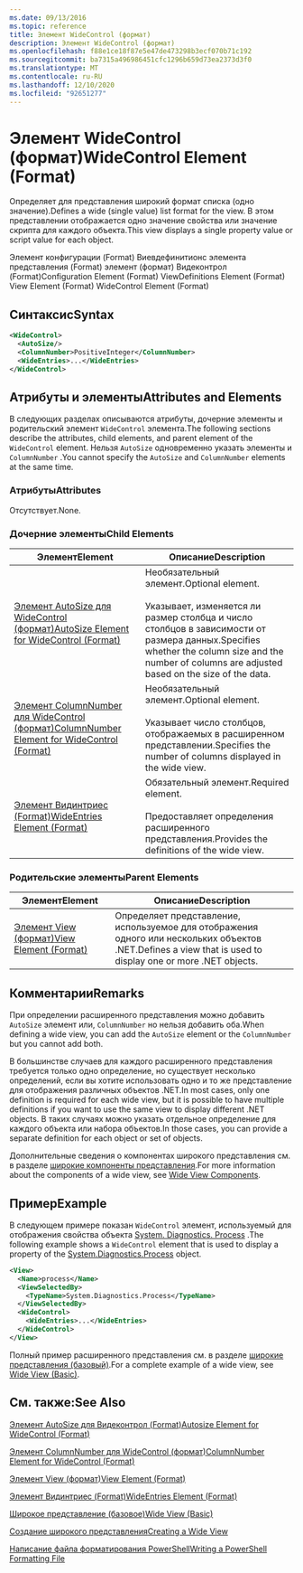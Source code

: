 ```yaml
---
ms.date: 09/13/2016
ms.topic: reference
title: Элемент WideControl (формат)
description: Элемент WideControl (формат)
ms.openlocfilehash: f88e1ce18f87e5e47de473298b3ecf070b71c192
ms.sourcegitcommit: ba7315a496986451cfc1296b659d73ea2373d3f0
ms.translationtype: MT
ms.contentlocale: ru-RU
ms.lasthandoff: 12/10/2020
ms.locfileid: "92651277"
---
```

# <a name="widecontrol-element-format"></a><span data-ttu-id="dd672-103">Элемент WideControl (формат)</span><span class="sxs-lookup"><span data-stu-id="dd672-103">WideControl Element (Format)</span></span>

<span data-ttu-id="dd672-104">Определяет для представления широкий формат списка (одно значение).</span><span class="sxs-lookup"><span data-stu-id="dd672-104">Defines a wide (single value) list format for the view.</span></span> <span data-ttu-id="dd672-105">В этом представлении отображается одно значение свойства или значение скрипта для каждого объекта.</span><span class="sxs-lookup"><span data-stu-id="dd672-105">This view displays a single property value or script value for each object.</span></span>

<span data-ttu-id="dd672-106">Элемент конфигурации (Format) Виевдефинитионс элемента представления (Format) элемент (формат) Видеконтрол (Format)</span><span class="sxs-lookup"><span data-stu-id="dd672-106">Configuration Element (Format) ViewDefinitions Element (Format) View Element (Format) WideControl Element (Format)</span></span>

## <a name="syntax"></a><span data-ttu-id="dd672-107">Синтаксис</span><span class="sxs-lookup"><span data-stu-id="dd672-107">Syntax</span></span>

```xml
<WideControl>
  <AutoSize/>
  <ColumnNumber>PositiveInteger</ColumnNumber>
  <WideEntries>...</WideEntries>
</WideControl>
```

## <a name="attributes-and-elements"></a><span data-ttu-id="dd672-108">Атрибуты и элементы</span><span class="sxs-lookup"><span data-stu-id="dd672-108">Attributes and Elements</span></span>

<span data-ttu-id="dd672-109">В следующих разделах описываются атрибуты, дочерние элементы и родительский элемент `WideControl` элемента.</span><span class="sxs-lookup"><span data-stu-id="dd672-109">The following sections describe the attributes, child elements, and parent element of the `WideControl` element.</span></span> <span data-ttu-id="dd672-110">Нельзя `AutoSize` одновременно указать элементы и `ColumnNumber` .</span><span class="sxs-lookup"><span data-stu-id="dd672-110">You cannot specify the `AutoSize` and `ColumnNumber` elements at the same time.</span></span>

### <a name="attributes"></a><span data-ttu-id="dd672-111">Атрибуты</span><span class="sxs-lookup"><span data-stu-id="dd672-111">Attributes</span></span>

<span data-ttu-id="dd672-112">Отсутствует.</span><span class="sxs-lookup"><span data-stu-id="dd672-112">None.</span></span>

### <a name="child-elements"></a><span data-ttu-id="dd672-113">Дочерние элементы</span><span class="sxs-lookup"><span data-stu-id="dd672-113">Child Elements</span></span>

|<span data-ttu-id="dd672-114">Элемент</span><span class="sxs-lookup"><span data-stu-id="dd672-114">Element</span></span>|<span data-ttu-id="dd672-115">Описание</span><span class="sxs-lookup"><span data-stu-id="dd672-115">Description</span></span>|
|-------------|-----------------|
|[<span data-ttu-id="dd672-116">Элемент AutoSize для WideControl (формат)</span><span class="sxs-lookup"><span data-stu-id="dd672-116">AutoSize Element for WideControl (Format)</span></span>](./autosize-element-for-widecontrol-format.md)|<span data-ttu-id="dd672-117">Необязательный элемент.</span><span class="sxs-lookup"><span data-stu-id="dd672-117">Optional element.</span></span><br /><br /> <span data-ttu-id="dd672-118">Указывает, изменяется ли размер столбца и число столбцов в зависимости от размера данных.</span><span class="sxs-lookup"><span data-stu-id="dd672-118">Specifies whether the column size and the number of columns are adjusted based on the size of the data.</span></span>|
|[<span data-ttu-id="dd672-119">Элемент ColumnNumber для WideControl (формат)</span><span class="sxs-lookup"><span data-stu-id="dd672-119">ColumnNumber Element for WideControl (Format)</span></span>](./columnnumber-element-for-widecontrol-format.md)|<span data-ttu-id="dd672-120">Необязательный элемент.</span><span class="sxs-lookup"><span data-stu-id="dd672-120">Optional element.</span></span><br /><br /> <span data-ttu-id="dd672-121">Указывает число столбцов, отображаемых в расширенном представлении.</span><span class="sxs-lookup"><span data-stu-id="dd672-121">Specifies the number of columns displayed in the wide view.</span></span>|
|[<span data-ttu-id="dd672-122">Элемент Видинтриес (Format)</span><span class="sxs-lookup"><span data-stu-id="dd672-122">WideEntries Element (Format)</span></span>](./wideentries-element-for-widecontrol-format.md)|<span data-ttu-id="dd672-123">Обязательный элемент.</span><span class="sxs-lookup"><span data-stu-id="dd672-123">Required element.</span></span><br /><br /> <span data-ttu-id="dd672-124">Предоставляет определения расширенного представления.</span><span class="sxs-lookup"><span data-stu-id="dd672-124">Provides the definitions of the wide view.</span></span>|

### <a name="parent-elements"></a><span data-ttu-id="dd672-125">Родительские элементы</span><span class="sxs-lookup"><span data-stu-id="dd672-125">Parent Elements</span></span>

|<span data-ttu-id="dd672-126">Элемент</span><span class="sxs-lookup"><span data-stu-id="dd672-126">Element</span></span>|<span data-ttu-id="dd672-127">Описание</span><span class="sxs-lookup"><span data-stu-id="dd672-127">Description</span></span>|
|-------------|-----------------|
|[<span data-ttu-id="dd672-128">Элемент View (формат)</span><span class="sxs-lookup"><span data-stu-id="dd672-128">View Element (Format)</span></span>](./view-element-format.md)|<span data-ttu-id="dd672-129">Определяет представление, используемое для отображения одного или нескольких объектов .NET.</span><span class="sxs-lookup"><span data-stu-id="dd672-129">Defines a view that is used to display one or more .NET objects.</span></span>|

## <a name="remarks"></a><span data-ttu-id="dd672-130">Комментарии</span><span class="sxs-lookup"><span data-stu-id="dd672-130">Remarks</span></span>

<span data-ttu-id="dd672-131">При определении расширенного представления можно добавить `AutoSize` элемент или, `ColumnNumber` но нельзя добавить оба.</span><span class="sxs-lookup"><span data-stu-id="dd672-131">When defining a wide view, you can add the `AutoSize` element or the `ColumnNumber` but you cannot add both.</span></span>

<span data-ttu-id="dd672-132">В большинстве случаев для каждого расширенного представления требуется только одно определение, но существует несколько определений, если вы хотите использовать одно и то же представление для отображения различных объектов .NET.</span><span class="sxs-lookup"><span data-stu-id="dd672-132">In most cases, only one definition is required for each wide view, but it is possible to have multiple definitions if you want to use the same view to display different .NET objects.</span></span> <span data-ttu-id="dd672-133">В таких случаях можно указать отдельное определение для каждого объекта или набора объектов.</span><span class="sxs-lookup"><span data-stu-id="dd672-133">In those cases, you can provide a separate definition for each object or set of objects.</span></span>

<span data-ttu-id="dd672-134">Дополнительные сведения о компонентах широкого представления см. в разделе [широкие компоненты представления](./creating-a-wide-view.md).</span><span class="sxs-lookup"><span data-stu-id="dd672-134">For more information about the components of a wide view, see [Wide View Components](./creating-a-wide-view.md).</span></span>

## <a name="example"></a><span data-ttu-id="dd672-135">Пример</span><span class="sxs-lookup"><span data-stu-id="dd672-135">Example</span></span>

<span data-ttu-id="dd672-136">В следующем примере показан `WideControl` элемент, используемый для отображения свойства объекта [System. Diagnostics. Process](/dotnet/api/System.Diagnostics.Process) .</span><span class="sxs-lookup"><span data-stu-id="dd672-136">The following example shows a `WideControl` element that is used to display a property of the [System.Diagnostics.Process](/dotnet/api/System.Diagnostics.Process) object.</span></span>

```xml
<View>
  <Name>process</Name>
  <ViewSelectedBy>
    <TypeName>System.Diagnostics.Process</TypeName>
  </ViewSelectedBy>
  <WideControl>
    <WideEntries>...</WideEntries>
  </WideControl>
</View>
```

<span data-ttu-id="dd672-137">Полный пример расширенного представления см. в разделе [широкие представления (базовый)](./wide-view-basic.md).</span><span class="sxs-lookup"><span data-stu-id="dd672-137">For a complete example of a wide view, see [Wide View (Basic)](./wide-view-basic.md).</span></span>

## <a name="see-also"></a><span data-ttu-id="dd672-138">См. также:</span><span class="sxs-lookup"><span data-stu-id="dd672-138">See Also</span></span>

[<span data-ttu-id="dd672-139">Элемент AutoSize для Видеконтрол (Format)</span><span class="sxs-lookup"><span data-stu-id="dd672-139">Autosize Element for WideControl (Format)</span></span>](./autosize-element-for-widecontrol-format.md)

[<span data-ttu-id="dd672-140">Элемент ColumnNumber для WideControl (формат)</span><span class="sxs-lookup"><span data-stu-id="dd672-140">ColumnNumber Element for WideControl (Format)</span></span>](./columnnumber-element-for-widecontrol-format.md)

[<span data-ttu-id="dd672-141">Элемент View (формат)</span><span class="sxs-lookup"><span data-stu-id="dd672-141">View Element (Format)</span></span>](./view-element-format.md)

[<span data-ttu-id="dd672-142">Элемент Видинтриес (Format)</span><span class="sxs-lookup"><span data-stu-id="dd672-142">WideEntries Element (Format)</span></span>](./wideentries-element-for-widecontrol-format.md)

[<span data-ttu-id="dd672-143">Широкое представление (базовое)</span><span class="sxs-lookup"><span data-stu-id="dd672-143">Wide View (Basic)</span></span>](./wide-view-basic.md)

[<span data-ttu-id="dd672-144">Создание широкого представления</span><span class="sxs-lookup"><span data-stu-id="dd672-144">Creating a Wide View</span></span>](./creating-a-wide-view.md)

[<span data-ttu-id="dd672-145">Написание файла форматирования PowerShell</span><span class="sxs-lookup"><span data-stu-id="dd672-145">Writing a PowerShell Formatting File</span></span>](./writing-a-powershell-formatting-file.md)
